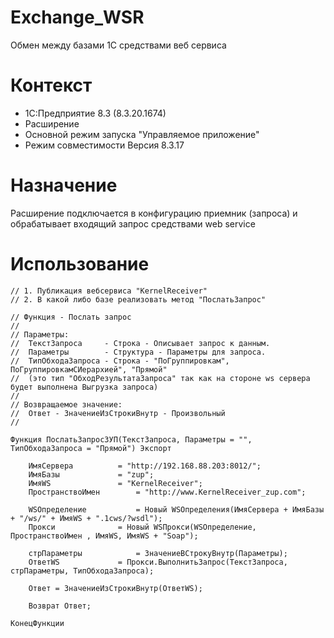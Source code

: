 # Exchange_WSR
Обмен между базами 1С средствами веб сервиса

# Контекст
+ 1С:Предприятие 8.3 (8.3.20.1674)
+ Расширение
+ Основной режим запуска "Управляемое приложение"
+ Режим совместимости Версия 8.3.17

# Назначение
Расширение подключается в конфигурацию приемник (запроса)
и обрабатывает входящий запрос средствами web service

# Использование
	// 1. Публикация вебсервиса "KernelReceiver"
	// 2. В какой либо базе реализовать метод "ПослатьЗапрос"

	// Функция - Послать запрос
	//
	// Параметры:
	//  ТекстЗапроса	 - Строка - Описывает запрос к данным.
	//  Параметры		 - Структура - Параметры для запроса.
	//  ТипОбходаЗапроса - Строка - "ПоГруппировкам", ПоГруппировкамСИерархией", "Прямой"
	//	(это тип "ОбходРезультатаЗапроса" так как на стороне ws сервера будет выполнена Выгрузка запроса)
	// 
	// Возвращаемое значение:
	//  Ответ - ЗначениеИзСтрокиВнутр - Произвольный
	//
	
	Функция ПослатьЗапросЗУП(ТекстЗапроса, Параметры = "", ТипОбходаЗапроса = "Прямой") Экспорт

		ИмяСервера 			= "http://192.168.88.203:8012/"; 
		ИмяБазы 			= "zup";
		ИмяWS 				= "KernelReceiver";
		ПространствоИмен 		= "http://www.KernelReceiver_zup.com";

		WSОпределение 			= Новый WSОпределения(ИмяСервера + ИмяБазы + "/ws/" + ИмяWS + ".1cws/?wsdl");
		Прокси 				= Новый WSПрокси(WSОпределение, ПространствоИмен , ИмяWS, ИмяWS + "Soap");
	    
		стрПараметры 			= ЗначениеВСтрокуВнутр(Параметры);
		ОтветWS 			= Прокси.ВыполнитьЗапрос(ТекстЗапроса, стрПараметры, ТипОбходаЗапроса);

		Ответ = ЗначениеИзСтрокиВнутр(ОтветWS);   
	
		Возврат Ответ;
	
	КонецФункции
